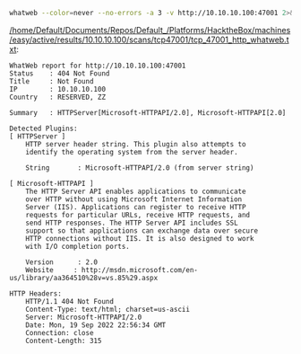 ```bash
whatweb --color=never --no-errors -a 3 -v http://10.10.10.100:47001 2>&1
```

[/home/Default/Documents/Repos/Default_/Platforms/HacktheBox/machines/easy/active/results/10.10.10.100/scans/tcp47001/tcp_47001_http_whatweb.txt](file:///home/Default/Documents/Repos/Default_/Platforms/HacktheBox/machines/easy/active/results/10.10.10.100/scans/tcp47001/tcp_47001_http_whatweb.txt):

```
WhatWeb report for http://10.10.10.100:47001
Status    : 404 Not Found
Title     : Not Found
IP        : 10.10.10.100
Country   : RESERVED, ZZ

Summary   : HTTPServer[Microsoft-HTTPAPI/2.0], Microsoft-HTTPAPI[2.0]

Detected Plugins:
[ HTTPServer ]
	HTTP server header string. This plugin also attempts to
	identify the operating system from the server header.

	String       : Microsoft-HTTPAPI/2.0 (from server string)

[ Microsoft-HTTPAPI ]
	The HTTP Server API enables applications to communicate
	over HTTP without using Microsoft Internet Information
	Server (IIS). Applications can register to receive HTTP
	requests for particular URLs, receive HTTP requests, and
	send HTTP responses. The HTTP Server API includes SSL
	support so that applications can exchange data over secure
	HTTP connections without IIS. It is also designed to work
	with I/O completion ports.

	Version      : 2.0
	Website     : http://msdn.microsoft.com/en-us/library/aa364510%28v=vs.85%29.aspx

HTTP Headers:
	HTTP/1.1 404 Not Found
	Content-Type: text/html; charset=us-ascii
	Server: Microsoft-HTTPAPI/2.0
	Date: Mon, 19 Sep 2022 22:56:34 GMT
	Connection: close
	Content-Length: 315



```
